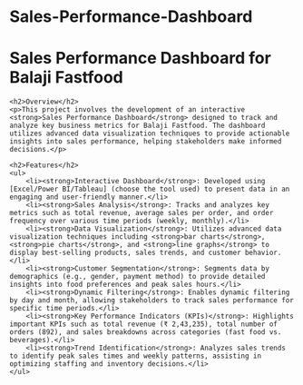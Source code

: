 # Sales-Performance-Dashboard

 <h1>Sales Performance Dashboard for Balaji Fastfood</h1>

    <h2>Overview</h2>
    <p>This project involves the development of an interactive <strong>Sales Performance Dashboard</strong> designed to track and analyze key business metrics for Balaji Fastfood. The dashboard utilizes advanced data visualization techniques to provide actionable insights into sales performance, helping stakeholders make informed decisions.</p>

    <h2>Features</h2>
    <ul>
        <li><strong>Interactive Dashboard</strong>: Developed using [Excel/Power BI/Tableau] (choose the tool used) to present data in an engaging and user-friendly manner.</li>
        <li><strong>Sales Analysis</strong>: Tracks and analyzes key metrics such as total revenue, average sales per order, and order frequency over various time periods (weekly, monthly).</li>
        <li><strong>Data Visualization</strong>: Utilizes advanced data visualization techniques including <strong>bar charts</strong>, <strong>pie charts</strong>, and <strong>line graphs</strong> to display best-selling products, sales trends, and customer behavior.</li>
        <li><strong>Customer Segmentation</strong>: Segments data by demographics (e.g., gender, payment method) to provide detailed insights into food preferences and peak sales hours.</li>
        <li><strong>Dynamic Filtering</strong>: Enables dynamic filtering by day and month, allowing stakeholders to track sales performance for specific time periods.</li>
        <li><strong>Key Performance Indicators (KPIs)</strong>: Highlights important KPIs such as total revenue (₹ 2,43,235), total number of orders (892), and sales breakdowns across categories (fast food vs. beverages).</li>
        <li><strong>Trend Identification</strong>: Analyzes sales trends to identify peak sales times and weekly patterns, assisting in optimizing staffing and inventory decisions.</li>
    </ul>

